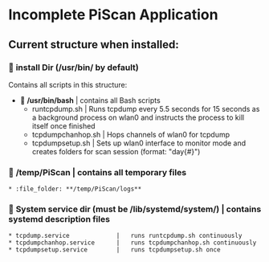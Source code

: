 # Incomplete PiScan Application

## Current structure when installed:

### :file_folder: **install Dir (/usr/bin/ by default)**
Contains all scripts in this structure:

* :file_folder: **/usr/bin/bash**   |   contains all Bash scripts
  * runtcpdump.sh           |     Runs tcpdump every 5.5 seconds for 15 seconds as a background process on wlan0 and instructs the process to kill itself once finished
  * tcpdumpchanhop.sh       |     Hops channels of wlan0 for tcpdump
  * tcpdumpsetup.sh         |     Sets up wlan0 interface to monitor mode and creates folders for scan session (format: "day{#}")

### :file_folder: **/temp/PiScan**   |   contains all temporary files
    * :file_folder: **/temp/PiScan/logs**

### :file_folder: **System service dir (must be /lib/systemd/system/)**   |   contains systemd description files
    * tcpdump.service             |   runs runtcpdump.sh continuously
    * tcpdumpchanhop.service      |   runs tcpdumpchanhop.sh continuously
    * tcpdumpsetup.service        |   runs tcpdumpsetup.sh once
